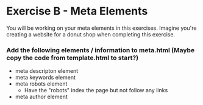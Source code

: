 # Exercise B - Meta Elements
You will be working on your meta elements in this exercises. Imagine you're creating a website for a donut shop when completing this exercise.

### Add the following elements / information to meta.html (Maybe copy the code from template.html to start?)
- meta descripton element
- meta keywords element
- meta robots element
    - Have the "robots" index the page but not follow any links
- meta author element

